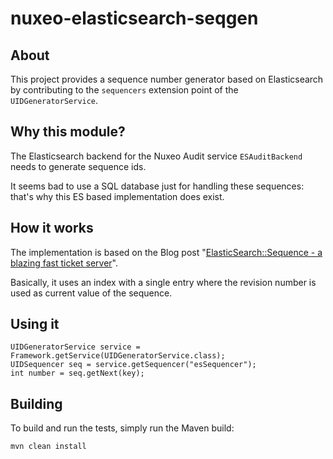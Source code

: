 nuxeo-elasticsearch-seqgen
==========================

## About

This project provides a sequence number generator based on Elasticsearch by contributing to the `sequencers` extension point of the `UIDGeneratorService`.

## Why this module?

The Elasticsearch backend for the Nuxeo Audit service `ESAuditBackend` needs to generate sequence ids.

It seems bad to use a SQL database just for handling these sequences: that's why this ES based implementation does exist.

## How it works

The implementation is based on the Blog post "[ElasticSearch::Sequence - a blazing fast ticket server](http://blogs.perl.org/users/clinton_gormley/2011/10/elasticsearchsequence---a-blazing-fast-ticket-server.html)".

Basically, it uses an index with a single entry where the revision number is used as current value of the sequence.

## Using it

    UIDGeneratorService service = Framework.getService(UIDGeneratorService.class);
    UIDSequencer seq = service.getSequencer("esSequencer");
    int number = seq.getNext(key);

## Building

To build and run the tests, simply run the Maven build:

    mvn clean install
